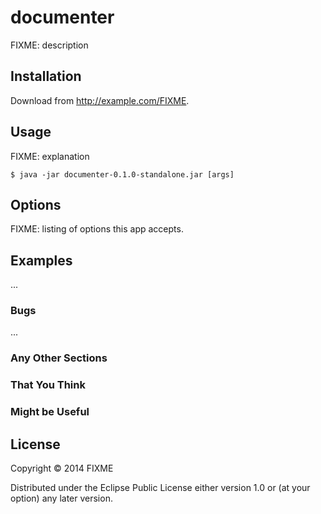 # documenter

FIXME: description

## Installation

Download from http://example.com/FIXME.

## Usage

FIXME: explanation

    $ java -jar documenter-0.1.0-standalone.jar [args]

## Options

FIXME: listing of options this app accepts.

## Examples

...

### Bugs

...

### Any Other Sections
### That You Think
### Might be Useful

## License

Copyright © 2014 FIXME

Distributed under the Eclipse Public License either version 1.0 or (at
your option) any later version.
